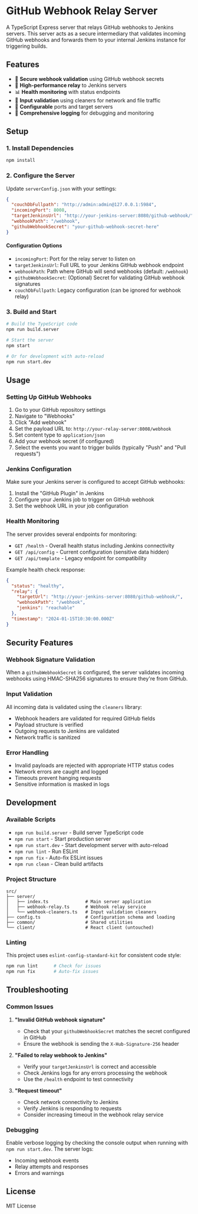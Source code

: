 # GitHub Webhook Relay Server

A TypeScript Express server that relays GitHub webhooks to Jenkins servers. This server acts as a secure intermediary that validates incoming GitHub webhooks and forwards them to your internal Jenkins instance for triggering builds.

## Features

- 🔐 **Secure webhook validation** using GitHub webhook secrets
- 🚀 **High-performance relay** to Jenkins servers
- 📊 **Health monitoring** with status endpoints
- 🧹 **Input validation** using cleaners for network and file traffic
- 🔧 **Configurable** ports and target servers
- 📝 **Comprehensive logging** for debugging and monitoring

## Setup

### 1. Install Dependencies

```bash
npm install
```

### 2. Configure the Server

Update `serverConfig.json` with your settings:

```json
{
  "couchDbFullpath": "http://admin:admin@127.0.0.1:5984",
  "incomingPort": 8008,
  "targetJenkinsUrl": "http://your-jenkins-server:8080/github-webhook/",
  "webhookPath": "/webhook",
  "githubWebhookSecret": "your-github-webhook-secret-here"
}
```

#### Configuration Options

- `incomingPort`: Port for the relay server to listen on
- `targetJenkinsUrl`: Full URL to your Jenkins GitHub webhook endpoint
- `webhookPath`: Path where GitHub will send webhooks (default: `/webhook`)
- `githubWebhookSecret`: (Optional) Secret for validating GitHub webhook signatures
- `couchDbFullpath`: Legacy configuration (can be ignored for webhook relay)

### 3. Build and Start

```bash
# Build the TypeScript code
npm run build.server

# Start the server
npm start

# Or for development with auto-reload
npm run start.dev
```

## Usage

### Setting Up GitHub Webhooks

1. Go to your GitHub repository settings
2. Navigate to "Webhooks"
3. Click "Add webhook"
4. Set the payload URL to: `http://your-relay-server:8008/webhook`
5. Set content type to `application/json`
6. Add your webhook secret (if configured)
7. Select the events you want to trigger builds (typically "Push" and "Pull requests")

### Jenkins Configuration

Make sure your Jenkins server is configured to accept GitHub webhooks:

1. Install the "GitHub Plugin" in Jenkins
2. Configure your Jenkins job to trigger on GitHub webhook
3. Set the webhook URL in your job configuration

### Health Monitoring

The server provides several endpoints for monitoring:

- `GET /health` - Overall health status including Jenkins connectivity
- `GET /api/config` - Current configuration (sensitive data hidden)
- `GET /api/template` - Legacy endpoint for compatibility

Example health check response:
```json
{
  "status": "healthy",
  "relay": {
    "targetUrl": "http://your-jenkins-server:8080/github-webhook/",
    "webhookPath": "/webhook",
    "jenkins": "reachable"
  },
  "timestamp": "2024-01-15T10:30:00.000Z"
}
```

## Security Features

### Webhook Signature Validation

When a `githubWebhookSecret` is configured, the server validates incoming webhooks using HMAC-SHA256 signatures to ensure they're from GitHub.

### Input Validation

All incoming data is validated using the `cleaners` library:
- Webhook headers are validated for required GitHub fields
- Payload structure is verified
- Outgoing requests to Jenkins are validated
- Network traffic is sanitized

### Error Handling

- Invalid payloads are rejected with appropriate HTTP status codes
- Network errors are caught and logged
- Timeouts prevent hanging requests
- Sensitive information is masked in logs

## Development

### Available Scripts

- `npm run build.server` - Build server TypeScript code
- `npm run start` - Start production server
- `npm run start.dev` - Start development server with auto-reload
- `npm run lint` - Run ESLint
- `npm run fix` - Auto-fix ESLint issues
- `npm run clean` - Clean build artifacts

### Project Structure

```
src/
├── server/
│   ├── index.ts              # Main server application
│   ├── webhook-relay.ts      # Webhook relay service
│   └── webhook-cleaners.ts   # Input validation cleaners
├── config.ts                 # Configuration schema and loading
├── common/                   # Shared utilities
└── client/                   # React client (untouched)
```

### Linting

This project uses `eslint-config-standard-kit` for consistent code style:

```bash
npm run lint      # Check for issues
npm run fix       # Auto-fix issues
```

## Troubleshooting

### Common Issues

1. **"Invalid GitHub webhook signature"**
   - Check that your `githubWebhookSecret` matches the secret configured in GitHub
   - Ensure the webhook is sending the `X-Hub-Signature-256` header

2. **"Failed to relay webhook to Jenkins"**
   - Verify your `targetJenkinsUrl` is correct and accessible
   - Check Jenkins logs for any errors processing the webhook
   - Use the `/health` endpoint to test connectivity

3. **"Request timeout"**
   - Check network connectivity to Jenkins
   - Verify Jenkins is responding to requests
   - Consider increasing timeout in the webhook relay service

### Debugging

Enable verbose logging by checking the console output when running with `npm run start.dev`. The server logs:
- Incoming webhook events
- Relay attempts and responses
- Errors and warnings

## License

MIT License
